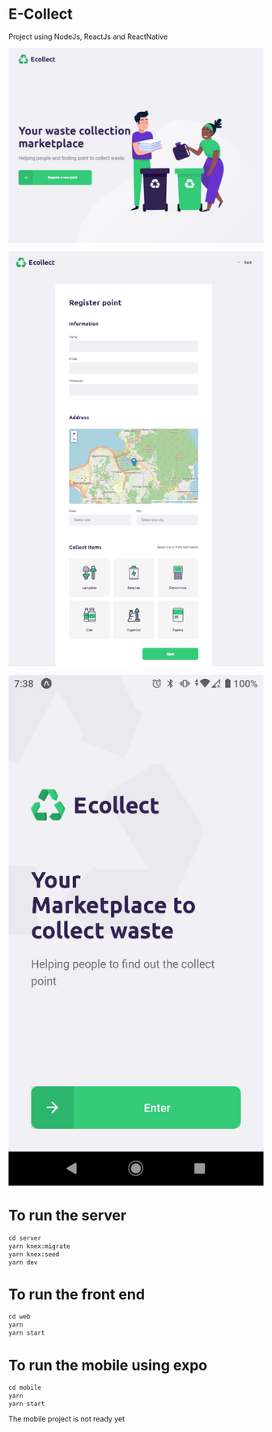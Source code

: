 # E-Collect
Project using NodeJs, ReactJs and ReactNative

![](home.png)

![](register.png)

![](mobileHome.png)

# To run the server
    cd server
    yarn knex:migrate
    yarn knex:seed
    yarn dev

# To run the front end
    cd web
    yarn
    yarn start

# To run the mobile using expo
    cd mobile
    yarn
    yarn start

The mobile project is not ready yet